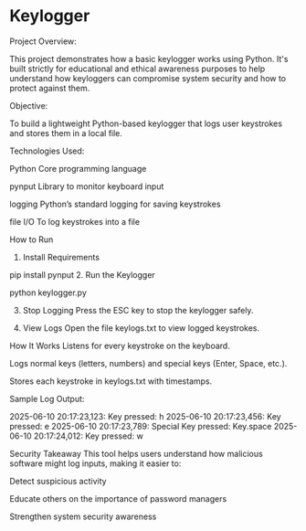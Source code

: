 # Keylogger

 Project Overview:
 
This project demonstrates how a basic keylogger works using Python. It's built strictly for educational and ethical awareness purposes to help understand how keyloggers can compromise system security and how to protect against them.

 Objective:
 
To build a lightweight Python-based keylogger that logs user keystrokes and stores them in a local file.


Technologies Used:

Python	Core programming language

pynput	Library to monitor keyboard input

logging	Python’s standard logging for saving keystrokes

file I/O	To log keystrokes into a file


How to Run

1. Install Requirements

pip install pynput
2. Run the Keylogger

python keylogger.py

3. Stop Logging
Press the ESC key to stop the keylogger safely.

4. View Logs
Open the file keylogs.txt to view logged keystrokes.

 How It Works
Listens for every keystroke on the keyboard.

Logs normal keys (letters, numbers) and special keys (Enter, Space, etc.).

Stores each keystroke in keylogs.txt with timestamps.

Sample Log Output:

2025-06-10 20:17:23,123: Key pressed: h
2025-06-10 20:17:23,456: Key pressed: e
2025-06-10 20:17:23,789: Special Key pressed: Key.space
2025-06-10 20:17:24,012: Key pressed: w

Security Takeaway
This tool helps users understand how malicious software might log inputs, making it easier to:

Detect suspicious activity

Educate others on the importance of password managers

Strengthen system security awareness

